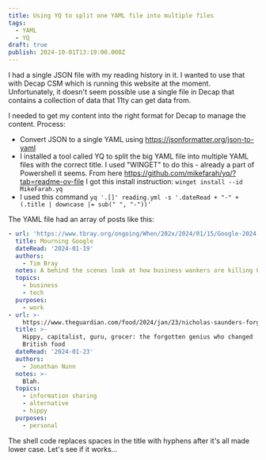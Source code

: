 ```yaml
---
title: Using YQ to split one YAML file into multiple files
tags:
  - YAML
  - YQ
draft: true
publish: 2024-10-01T13:19:00.000Z
---
```

I had a single JSON file with my reading history in it. I wanted to use that with Decap CSM which is running this website at the moment. Unfortunately, it doesn't seem possible use a single file in Decap that contains a collection of data that 11ty can get data from.

I needed to get my content into the right format for Decap to manage the content. Process:

* Convert JSON to a single YAML using <https://jsonformatter.org/json-to-yaml>
* I installed a tool called YQ to split the big YAML file into multiple YAML files with the correct title. I used "WINGET" to do this - already a part of Powershell it seems. From here <https://github.com/mikefarah/yq/?tab=readme-ov-file> I got this install instruction: `winget install --id MikeFarah.yq`
* I used this command `yq '.[]' reading.yml -s '.dateRead + "-" + (.title | downcase |= sub(" ", "-"))'`

The YAML file had an array of posts like this:

```yaml
- url: 'https://www.tbray.org/ongoing/When/202x/2024/01/15/Google-2024'
  title: Mourning Google
  dateRead: '2024-01-19'
  authors:
    - Tim Bray
  notes: A behind the scenes look at how business wankers are killing Google.
  topics:
    - business
    - tech
  purposes:
    - work
- url: >-
    https://www.theguardian.com/food/2024/jan/23/nicholas-saunders-forgotten-genius-changed-british-food
  title: >-
    Hippy, capitalist, guru, grocer: the forgotten genius who changed
    British food
  dateRead: '2024-01-23'
  authors:
    - Jonathan Nunn
  notes: >-
    Blah.
  topics:
    - information sharing
    - alternative
    - hippy
  purposes:
    - personal
```

The shell code replaces spaces in the title with hyphens after it's all made lower case. Let's see if it works...
